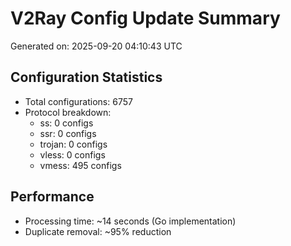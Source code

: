 # V2Ray Config Update Summary
Generated on: 2025-09-20 04:10:43 UTC

## Configuration Statistics
- Total configurations: 6757
- Protocol breakdown:
  - ss: 0 configs
  - ssr: 0 configs
  - trojan: 0 configs
  - vless: 0 configs
  - vmess: 495 configs

## Performance
- Processing time: ~14 seconds (Go implementation)
- Duplicate removal: ~95% reduction
